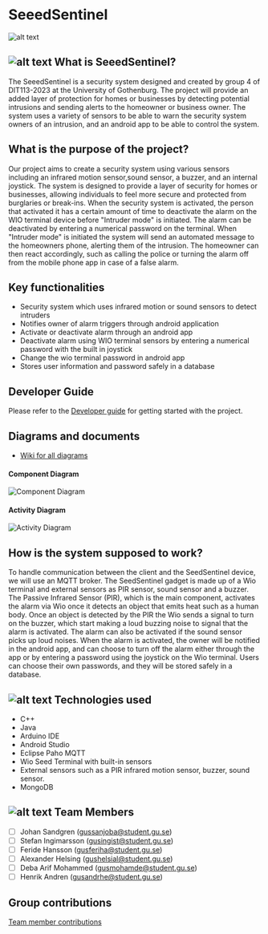 # SeeedSentinel

![alt text](https://i.imgur.com/o3uBdQp.png)




## ![alt text](https://i.imgur.com/nnc05xy.png) What is SeeedSentinel?

The SeeedSentinel is a security system designed and created by group 4 of DIT113-2023 at the University of Gothenburg.
The project will provide an added layer of protection for homes or businesses by detecting potential intrusions and 
sending alerts to the homeowner or business owner. The system uses a variety of sensors to be able to warn the security
system owners of an intrusion, and an android app to be able to control the system.


## What is the purpose of the project?

Our project aims to create a security system using various sensors including an infrared motion sensor,sound sensor, a buzzer, 
and an internal joystick. The system is designed to provide a layer of security for homes or businesses, allowing 
individuals to feel more secure and protected from burglaries or break-ins. 
When the security system is activated, the person that activated it has a certain amount of time to deactivate the alarm 
on the WIO terminal device before "Intruder mode" is initiated. The alarm can be deactivated by entering a numerical password on the terminal.
When "Intruder mode" is initiated the system will send an automated message to the homeowners phone, alerting them of the intrusion.
The homeowner can then react accordingly, such as calling the police or turning the alarm off from the mobile phone
app in case of a false alarm.

## Key functionalities

- Security system which uses infrared motion or sound sensors to detect intruders
- Notifies owner of alarm triggers through android application
- Activate or deactivate alarm through an android app
- Deactivate alarm using WIO terminal sensors by entering a numerical password with the built in joystick
- Change the wio terminal password in android app
- Stores user information and password safely in a database


## Developer Guide
Please refer to the [Developer guide](https://git.chalmers.se/courses/dit113/2023/group-4/thief-detector/-/wikis/Developer-guide) for getting started with the project.

## Diagrams and documents

- [Wiki for all diagrams](https://git.chalmers.se/courses/dit113/2023/group-4/thief-detector/-/wikis/Diagrams)

#### Component Diagram
![Component Diagram](https://git.chalmers.se/courses/dit113/2023/group-4/thief-detector/-/wikis/uploads/eeefd1b934107c67d9e0b9295c1d5475/Blank_diagram_-_Component_Diagram__8_.png)

#### Activity Diagram
![Activity Diagram](https://git.chalmers.se/courses/dit113/2023/group-4/thief-detector/-/wikis/uploads/c9608a5ea8caf3da0ba27b0900207b4f/Blank_diagram_-_Sequence_Diagram__3_.png)

## How is the system supposed to work?

To handle communication between the client and the SeedSentinel device, we will use an MQTT broker.
The SeedSentinel gadget is made up of a Wio terminal and external sensors as PIR sensor, sound sensor and a buzzer. The Passive Infrared 
Sensor (PIR), which is the main component, activates the alarm via Wio once it detects an object that emits heat such as a
human body.
Once an object is detected by the PIR the Wio sends a signal to turn on the buzzer, which start making a loud 
buzzing noise to signal that the alarm is activated. The alarm can also be activated if the sound sensor picks up loud noises.
When the alarm is activated, the owner will be notified in the android app, and can choose to turn off the alarm either through the app or by entering a password using the joystick on the Wio terminal. Users can choose their own passwords, and they will be stored safely in a database.



## ![alt text](https://i.imgur.com/GBdgh4z.png) Technologies used

- C++
- Java
- Arduino IDE
- Android Studio
- Eclipse Paho MQTT 
- Wio Seed Terminal with built-in sensors
- External sensors such as a PIR infrared motion sensor, buzzer, sound sensor.
- MongoDB


## ![alt text](https://i.imgur.com/S0Q1MxJ.png) Team Members

- [ ] Johan Sandgren (gussanjoba@student.gu.se)
- [ ] Stefan Ingimarsson (gusingist@student.gu.se)
- [ ] Feride Hansson (gusferiha@student.gu.se)
- [ ] Alexander Helsing (gushelsial@student.gu.se)
- [ ] Deba Arif Mohammed (gusmohamde@student.gu.se)
- [ ] Henrik Andren (gusandrhe@student.gu.se)

## Group contributions

[Team member contributions](https://git.chalmers.se/courses/dit113/2023/group-4/thief-detector/-/wikis/Team-member-contributions)
